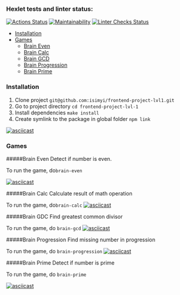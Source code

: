 ### Hexlet tests and linter status:
[![Actions Status](https://github.com/isimyi/frontend-project-lvl1/workflows/hexlet-check/badge.svg)](https://github.com/isimyi/frontend-project-lvl1/actions)
[![Maintainability](https://api.codeclimate.com/v1/badges/a99a88d28ad37a79dbf6/maintainability)](https://codeclimate.com/github/codeclimate/codeclimate/maintainability)
[![Linter Checks Status](https://github.com/isimyi/frontend-project-lvl1/actions/workflows/nodejs.yml/badge.svg)](https://github.com/isimyi/frontend-project-lvl1/actions/workflows/nodejs.yml)

- [Installation](#inslattalion)
- [Games](#games)
  - [Brain Even](#brain-even)
  - [Brain Calc](#brain-calc)
  - [Brain GCD](#brain-gdc)
  - [Brain Progression](#brain-progression)
  - [Brain Prime](#brain-prime)

### Installation
1. Clone project `git@github.com:isimyi/frontend-project-lvl1.git`
2. Go to project directory `cd frontend-project-lvl-1`
3. Install dependencies `make install`
4. Create symlink to the package in global folder `npm link`

[![asciicast](https://asciinema.org/a/412786.svg)](https://asciinema.org/a/412786)

### Games
#####Brain Even
Detect if number is even.

To run the game, do`brain-even`

[![asciicast](https://asciinema.org/a/412790.svg)](https://asciinema.org/a/412790)

#####Brain Calc
Calculate result of math operation

To run the game, do`brain-calc`
[![asciicast](https://asciinema.org/a/412817.svg)](https://asciinema.org/a/412817)

#####Brain GDC
Find greatest common divisor

To run the game, do `brain-gcd`
[![asciicast](https://asciinema.org/a/413676.svg)](https://asciinema.org/a/413676)

#####Brain Progression
Find missing number in progression

To run the game, do `brain-progression`
[![asciicast](https://asciinema.org/a/414861.svg)](https://asciinema.org/a/414861)

#####Brain Prime
Detect if number is prime

To run the game, do `brain-prime`

[![asciicast](https://asciinema.org/a/414871.svg)](https://asciinema.org/a/414871)


